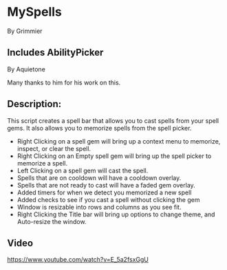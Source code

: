 # MySpells

By Grimmier

## Includes AbilityPicker

By Aquietone

Many thanks to him for his work on this.

## Description: 

This script creates a spell bar that allows you to cast spells from your spell gems. It also allows you to memorize spells from the spell picker.

* Right Clicking on a spell gem will bring up a context menu to memorize, inspect, or clear the spell.
* Right Clicking on an Empty spell gem will bring up the spell picker to memorize a spell.
* Left Clicking on a spell gem will cast the spell.
* Spells that are on cooldown will have a cooldown overlay.
* Spells that are not ready to cast will have a faded gem overlay.
* Added timers for when we detect you memorized a new spell
* Added checks to see if you cast a spell without clicking the gem
* Window is resizable into rows and columns as you see fit. 
* Right Clicking the Title bar will bring up options to change theme, and Auto-resize the window.


## Video

https://www.youtube.com/watch?v=E_5a2fsxGgU
